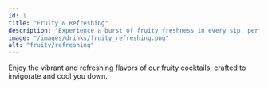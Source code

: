 ```yaml
---
id: 1
title: "Fruity & Refreshing"
description: "Experience a burst of fruity freshness in every sip, perfect for a sunny day by the beach."
image: "/images/drinks/fruity_refreshing.png"
alt: "fruity/refreshing"
---
```


Enjoy the vibrant and refreshing flavors of our fruity cocktails, crafted to invigorate and cool you down.
